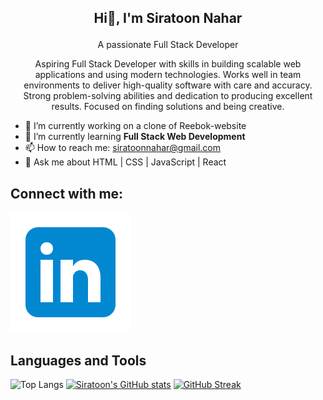 ## <p align="center"> Hi👋, I'm Siratoon Nahar </p>

<p align="center"> A passionate Full Stack Developer</p>
<p  align="center"> Aspiring Full Stack Developer with skills in building scalable web applications and using modern technologies. Works well in team environments to deliver high-quality software with care and accuracy. Strong problem-solving abilities and dedication to producing excellent results. Focused on finding solutions and being creative.</p>


- 🔭 I’m currently working on a clone of Reebok-website
- 🌱 I’m currently learning **Full Stack Web Development**
- 📫 How to reach me: siratoonnahar@gmail.com
- 💬 Ask me about HTML | CSS | JavaScript | React

## Connect with me:
[![LinkedIn](https://raw.githubusercontent.com/SiratoonNahar/SiratoonNahar/refs/heads/master/icons8-linkedin.svg)](https://www.linkedin.com/in/siratoon-nahar-7a1302214/)

## **Languages and Tools**


<!--
**SiratoonNahar/SiratoonNahar** is a ✨ _special_ ✨ repository because its `README.md` (this file) appears on your GitHub profile.

Here are some ideas to get you started:

- 🔭 I’m currently working on ...
- 🌱 I’m currently learning ...
- 👨‍💻 All of my projects are available at  
- 👯 I’m looking to collaborate on ...
- 🤔 I’m looking for help with ...
- 💬 Ask me about ...
- 📫 How to reach me: ...
- 😄 Pronouns: ...
- ⚡ Fun fact: ...
-->
![Top Langs](https://github-readme-stats.vercel.app/api/top-langs/?username=SiratoonNahar&layout=donut) 
[![Siratoon's GitHub stats](https://github-readme-stats.vercel.app/api?username=SiratoonNahar&show_icons=true)](https://github.com/SiratoonNahar/github-readme-stats)
[![GitHub Streak](https://streak-stats.demolab.com/?user=SiratoonNahar&currStreakNum=2FD3EB&fire=pink&sideLabels=F00&date_format=[Y.]n.j)](https://git.io/streak-stats)



